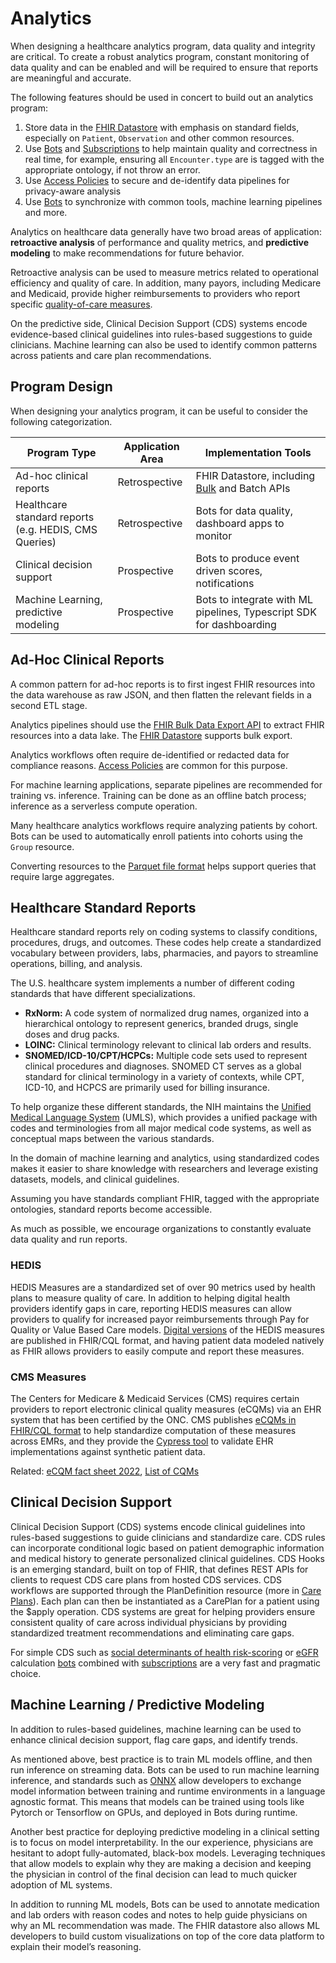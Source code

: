 # Analytics

When designing a healthcare analytics program, data quality and integrity are critical. To create a robust analytics program, constant monitoring of data quality and can be enabled and will be required to ensure that reports are meaningful and accurate.

The following features should be used in concert to build out an analytics program:

1. Store data in the [FHIR Datastore](/docs/fhir-datastore) with emphasis on standard fields, especially on `Patient`, `Observation` and other common resources.
2. Use [Bots](/docs/bots) and [Subscriptions](/docs/subscriptions) to help maintain quality and correctness in real time, for example, ensuring all `Encounter.type` are is tagged with the appropriate ontology, if not throw an error.
3. Use [Access Policies](/docs/auth/access-control.md) to secure and de-identify data pipelines for privacy-aware analysis
4. Use [Bots](/docs/bots) to synchronize with common tools, machine learning pipelines and more.

Analytics on healthcare data generally have two broad areas of application: **retroactive analysis** of performance and quality metrics, and **predictive modeling** to make recommendations for future behavior.

Retroactive analysis can be used to measure metrics related to operational efficiency and quality of care. In addition, many payors, including Medicare and Medicaid, provide higher reimbursements to providers who report specific [quality-of-care measures](/docs/compliance/onc#materials-and-usage).

On the predictive side, Clinical Decision Support (CDS) systems encode evidence-based clinical guidelines into rules-based suggestions to guide clinicians. Machine learning can also be used to identify common patterns across patients and care plan recommendations.

## Program Design

When designing your analytics program, it can be useful to consider the following categorization.

| Program Type                                          | Application Area | Implementation Tools                                                                     |
| ----------------------------------------------------- | ---------------- | ---------------------------------------------------------------------------------------- |
| Ad-hoc clinical reports                               | Retrospective    | FHIR Datastore, including [Bulk](/docs/api/fhir/operations/bulk-fhir.mdx) and Batch APIs |
| Healthcare standard reports (e.g. HEDIS, CMS Queries) | Retrospective    | Bots for data quality, dashboard apps to monitor                                         |
| Clinical decision support                             | Prospective      | Bots to produce event driven scores, notifications                                       |
| Machine Learning, predictive modeling                 | Prospective      | Bots to integrate with ML pipelines, Typescript SDK for dashboarding                     |

## Ad-Hoc Clinical Reports

A common pattern for ad-hoc reports is to first ingest FHIR resources into the data warehouse as raw JSON, and then flatten the relevant fields in a second ETL stage.

Analytics pipelines should use the [FHIR Bulk Data Export API](/docs/api/fhir/operations/bulk-fhir.mdx) to extract FHIR resources into a data lake. The [FHIR Datastore](/docs/fhir-datastore) supports bulk export.

Analytics workflows often require de-identified or redacted data for compliance reasons. [Access Policies](/docs/auth/access-control.md) are common for this purpose.

For machine learning applications, separate pipelines are recommended for training vs. inference. Training can be done as an offline batch process; inference as a serverless compute operation.

Many healthcare analytics workflows require analyzing patients by cohort. Bots can be used to automatically enroll patients into cohorts using the `Group` resource.

Converting resources to the [Parquet file format](https://gidon-16942.medium.com/apache-parquet-for-hl7-fhir-c23610131f8c) helps support queries that require large aggregates.

## Healthcare Standard Reports

Healthcare standard reports rely on coding systems to classify conditions, procedures, drugs, and outcomes. These codes help create a standardized vocabulary between providers, labs, pharmacies, and payors to streamline operations, billing, and analysis.

The U.S. healthcare system implements a number of different coding standards that have different specializations.

- **RxNorm:** A code system of normalized drug names, organized into a hierarchical ontology to represent generics, branded drugs, single doses and drug packs.
- **LOINC:** Clinical terminology relevant to clinical lab orders and results.
- **SNOMED/ICD-10/CPT/HCPCs:** Multiple code sets used to represent clinical procedures and diagnoses. SNOMED CT serves as a global standard for clinical terminology in a variety of contexts, while CPT, ICD-10, and HCPCS are primarily used for billing insurance.

To help organize these different standards, the NIH maintains the [Unified Medical Language System](https://www.nlm.nih.gov/research/umls/index.html) (UMLS), which provides a unified package with codes and terminologies from all major medical code systems, as well as conceptual maps between the various standards.

In the domain of machine learning and analytics, using standardized codes makes it easier to share knowledge with researchers and leverage existing datasets, models, and clinical guidelines.

Assuming you have standards compliant FHIR, tagged with the appropriate ontologies, standard reports become accessible.

As much as possible, we encourage organizations to constantly evaluate data quality and run reports.

### HEDIS

HEDIS Measures are a standardized set of over 90 metrics used by health plans to measure quality of care. In addition to helping digital health providers identify gaps in care, reporting HEDIS measures can allow providers to qualify for increased payor reimbursements through Pay for Quality or Value Based Care models. [Digital versions](https://store.ncqa.org/hedis-quality-measurement.html) of the HEDIS measures are published in FHIR/CQL format, and having patient data modeled natively as FHIR allows providers to easily compute and report these measures.

### CMS Measures

The Centers for Medicare & Medicaid Services (CMS) requires certain providers to report electronic clinical quality measures (eCQMs) via an EHR system that has been certified by the ONC. CMS publishes [eCQMs in FHIR/CQL format](https://ecqi.healthit.gov/ecqms) to help standardize computation of these measures across EMRs, and they provide the [Cypress tool](https://www.healthit.gov/cypress/index.html) to validate EHR implementations against synthetic patient data.

Related: [eCQM fact sheet 2022](https://www.cms.gov/files/document/2022-ecqm-reporting-requirements.pdf), [List of CQMs](https://docs.google.com/spreadsheets/d/1OoEcFjiHXHfnZn0y3eQ5D7hjijpr0dop5ckEwnOnSmo/edit#gid=0)

## Clinical Decision Support

Clinical Decision Support (CDS) systems encode clinical guidelines into rules-based suggestions to guide clinicians and standardize care. CDS rules can incorporate conditional logic based on patient demographic information and medical history to generate personalized clinical guidelines. CDS Hooks is an emerging standard, built on top of FHIR, that defines REST APIs for clients to request CDS care plans from hosted CDS services. CDS workflows are supported through the PlanDefinition resource (more in [Care Plans](/docs/careplans)). Each plan can then be instantiated as a CarePlan for a patient using the $apply operation. CDS systems are great for helping providers ensure consistent quality of care across individual physicians by providing standardized treatment recommendations and eliminating care gaps.

For simple CDS such as [social determinants of health risk-scoring](https://www.ajmc.com/view/social-determinants-of-health-score-does-it-help-identify-those-at-higher-cardiovascular-risk) or [eGFR](https://www.kidneyfund.org/all-about-kidneys/tests/blood-test-egfr) calculation [bots](/docs/bots) combined with [subscriptions](/docs/subscriptions) are a very fast and pragmatic choice.

## Machine Learning / Predictive Modeling

In addition to rules-based guidelines, machine learning can be used to enhance clinical decision support, flag care gaps, and identify trends.

As mentioned above, best practice is to train ML models offline, and then run inference on streaming data. Bots can be used to run machine learning inference, and standards such as [ONNX](https://onnx.ai/) allow developers to exchange model information between training and runtime environments in a language agnostic format. This means that models can be trained using tools like Pytorch or Tensorflow on GPUs, and deployed in Bots during runtime.

Another best practice for deploying predictive modeling in a clinical setting is to focus on model interpretability. In the our experience, physicians are hesitant to adopt fully-automated, black-box models. Leveraging techniques that allow models to explain why they are making a decision and keeping the physician in control of the final decision can lead to much quicker adoption of ML systems.

In addition to running ML models, Bots can be used to annotate medication and lab orders with reason codes and notes to help guide physicians on why an ML recommendation was made. The FHIR datastore also allows ML developers to build custom visualizations on top of the core data platform to explain their model’s reasoning.

